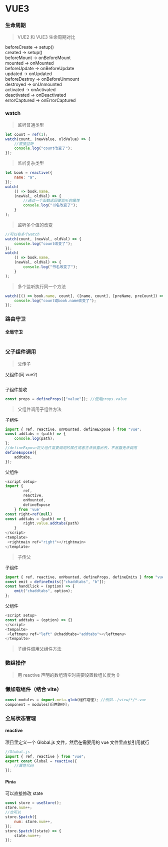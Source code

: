 # VUE3

### 生命周期

> VUE2 和 VUE3 生命周期对比

beforeCreate -> setup()<br>
created -> setup()<br>
beforeMount -> onBeforeMount<br>
mounted -> onMounted<br>
beforeUpdate -> onBeforeUpdate<br>
updated -> onUpdated<br>
beforeDestroy -> onBeforeUnmount<br>
destroyed -> onUnmounted<br>
activated -> onActivated<br>
deactivated -> onDeactivated<br>
errorCaptured -> onErrorCaptured<br>

### watch

> 监听普通类型

```javascript
let count = ref(1);
watch(count, (newValue, oldValue) => {
    //直接监听
    console.log("count改变了");
});
```

> 监听复杂类型

```javascript
let book = reactive({
    name: "a",
});
watch(
    () => book.name,
    (newVal, oldVal) => {
        //通过一个函数返回要监听的属性
        console.log("书名改变了");
    }
);
```

> 监听多个值的改变

```javascript
//可以有多个watch
watch(count, (newVal, oldVal) => {
    console.log("count改变了");
});
watch(
    () => book.name,
    (newVal, oldVal) => {
        console.log("书名改变了");
    }
);
```

> 多个监听执行同一个方法

```javascript
watch([() => book.name, count], ([name, count], [preName, preCount]) => {
    console.log("count或book.name改变了");
});
```

### 路由守卫

#### 全局守卫

```javascript

```

### 父子组件调用

> 父传子

父组件(同 vue2)

```javascript

```

子组件接收

```javascript
const props = defineProps(["value"]); //使用props.value
```

> 父组件调用子组件方法

子组件

```javascript
import { ref, reactive, onMounted, defineExpose } from "vue";
const addtabs = (path) => {
    console.log(path);
};
//defineExpose将父组件需要调用的属性或者方法暴露出去，不暴露无法调用
defineExpose({
    addtabs,
});
```

父组件

```javascript
<script setup>
import {
        ref,
        reactive,
        onMounted,
        defineExpose
    } from 'vue'
const right=ref(null)
const addtabs = (path) => {
        right.value.addtabs(path)
    }
</script>
<template>
 <rightmain ref="right"></rightmain>
</template>
```

> 子传父

子组件

```javascript
import { ref, reactive, onMounted, defineProps, defineEmits } from "vue";
const emit = defineEmits(["chaddtabs", "b"]);
const handClick = (option) => {
    emit("chaddtabs", option);
};
```

父组件

```javascript
<script setup>
const addtabs = (option) => {}
</script>
<tempalte>
 <leftmenu ref="left" @chaddtabs="addtabs"></leftmenu>
</tempalte>
```

> 子组件调用父组件方法

### 数组操作

> 用 reactive 声明的数组清空时需要设置数组长度为 0

### 懒加载组件（结合 vite）

```js
const modules = import.meta.glob(组件路径); //例如../view/*/*.vue
component = modules[组件路径];
```

### 全局状态管理

#### reactive

项目里定义一个 Global.js 文件，然后在需要用的 vue 文件里直接引用就行

```js
//Global.js
import { ref, reactive } from "vue";
export const Global = reactive({
    //属性代码
});
```

#### Pinia

可以直接修改 state

```js
const store = useStore();
store.num++;
//也可以
store.$patch({
    num: store.num++,
});
store.$patch((state) => {
    state.num++;
});
```
